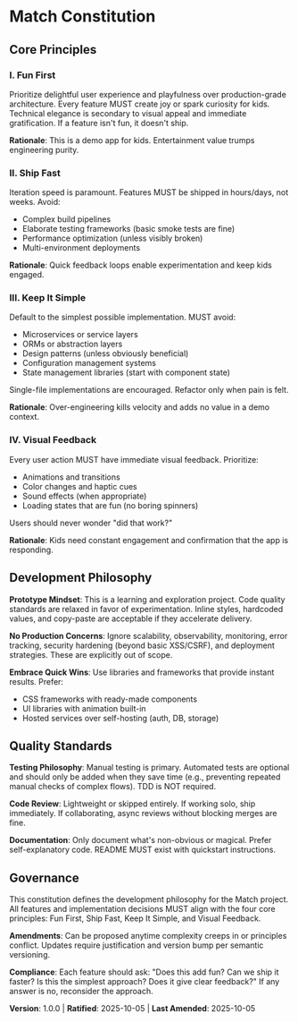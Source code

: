 <!--
SYNC IMPACT REPORT
Version: 0.0.0 → 1.0.0
Rationale: Initial constitution creation for kids demo web app

Added Principles:
- I. Fun First
- II. Ship Fast
- III. Keep It Simple
- IV. Visual Feedback

Added Sections:
- Development Philosophy
- Quality Standards
- Governance

Templates Status:
- .specify/templates/plan-template.md: ✅ Updated Constitution Check section
- .specify/templates/spec-template.md: ✅ Updated Quick Guidelines
- .specify/templates/tasks-template.md: ✅ Updated testing approach and validation

Follow-up TODOs:
- None
-->

# Match Constitution

## Core Principles

### I. Fun First

Prioritize delightful user experience and playfulness over production-grade architecture.
Every feature MUST create joy or spark curiosity for kids. Technical elegance is secondary
to visual appeal and immediate gratification. If a feature isn't fun, it doesn't ship.

**Rationale**: This is a demo app for kids. Entertainment value trumps engineering purity.

### II. Ship Fast

Iteration speed is paramount. Features MUST be shipped in hours/days, not weeks. Avoid:
- Complex build pipelines
- Elaborate testing frameworks (basic smoke tests are fine)
- Performance optimization (unless visibly broken)
- Multi-environment deployments

**Rationale**: Quick feedback loops enable experimentation and keep kids engaged.

### III. Keep It Simple

Default to the simplest possible implementation. MUST avoid:
- Microservices or service layers
- ORMs or abstraction layers
- Design patterns (unless obviously beneficial)
- Configuration management systems
- State management libraries (start with component state)

Single-file implementations are encouraged. Refactor only when pain is felt.

**Rationale**: Over-engineering kills velocity and adds no value in a demo context.

### IV. Visual Feedback

Every user action MUST have immediate visual feedback. Prioritize:
- Animations and transitions
- Color changes and haptic cues
- Sound effects (when appropriate)
- Loading states that are fun (no boring spinners)

Users should never wonder "did that work?"

**Rationale**: Kids need constant engagement and confirmation that the app is responding.

## Development Philosophy

**Prototype Mindset**: This is a learning and exploration project. Code quality standards
are relaxed in favor of experimentation. Inline styles, hardcoded values, and copy-paste
are acceptable if they accelerate delivery.

**No Production Concerns**: Ignore scalability, observability, monitoring, error tracking,
security hardening (beyond basic XSS/CSRF), and deployment strategies. These are
explicitly out of scope.

**Embrace Quick Wins**: Use libraries and frameworks that provide instant results. Prefer:
- CSS frameworks with ready-made components
- UI libraries with animation built-in
- Hosted services over self-hosting (auth, DB, storage)

## Quality Standards

**Testing Philosophy**: Manual testing is primary. Automated tests are optional and should
only be added when they save time (e.g., preventing repeated manual checks of complex
flows). TDD is NOT required.

**Code Review**: Lightweight or skipped entirely. If working solo, ship immediately. If
collaborating, async reviews without blocking merges are fine.

**Documentation**: Only document what's non-obvious or magical. Prefer self-explanatory
code. README MUST exist with quickstart instructions.

## Governance

This constitution defines the development philosophy for the Match project. All features
and implementation decisions MUST align with the four core principles: Fun First, Ship
Fast, Keep It Simple, and Visual Feedback.

**Amendments**: Can be proposed anytime complexity creeps in or principles conflict.
Updates require justification and version bump per semantic versioning.

**Compliance**: Each feature should ask: "Does this add fun? Can we ship it faster?
Is this the simplest approach? Does it give clear feedback?" If any answer is no,
reconsider the approach.

**Version**: 1.0.0 | **Ratified**: 2025-10-05 | **Last Amended**: 2025-10-05

